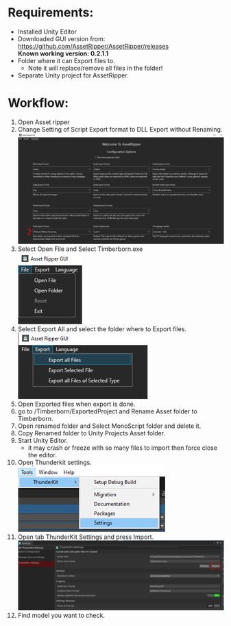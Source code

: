 # Requirements:
- Installed Unity Editor
- Downloaded GUI version from: https://github.com/AssetRipper/AssetRipper/releases  
    **Known working version: 0.2.1.1**
- Folder where it can Export files to.
    -   Note it will replace/remove all files in the folder!
- Separate Unity project for AssetRipper.    



# Workflow:  
1. Open Asset ripper  
1. Change Setting of Script Export format to DLL Export without Renaming.  
![Asset Ripper](/assets/images/assetripper/assetripper.png)
1. Select Open File and Select Timberborn.exe   
![Open File](/assets/images/assetripper/open_file.png)
1. Select Export All and select the folder where to Export files.  
![Export Files](/assets/images/assetripper/export_all.png)
1. Open Exported files when export is done.  
1. go to /Timberborn/ExportedProject and Rename Asset folder to Timberborn.  
1. Open renamed folder and Select MonoScript folder and delete it.
1. Copy Renamed folder to Unity Projects Asset folder. 
1. Start Unity Editor.
    - it may crash or freeze with so many files to import then force close the editor.  
1. Open Thunderkit settings.  
![Thunderkit](/assets/images/assetripper/thunderKit.png)  
1. Open tab ThunderKit Settings and press Import.  
![Thunderkit](/assets/images/assetripper/thunderKit_import.png)  
1. Find model you want to check.
